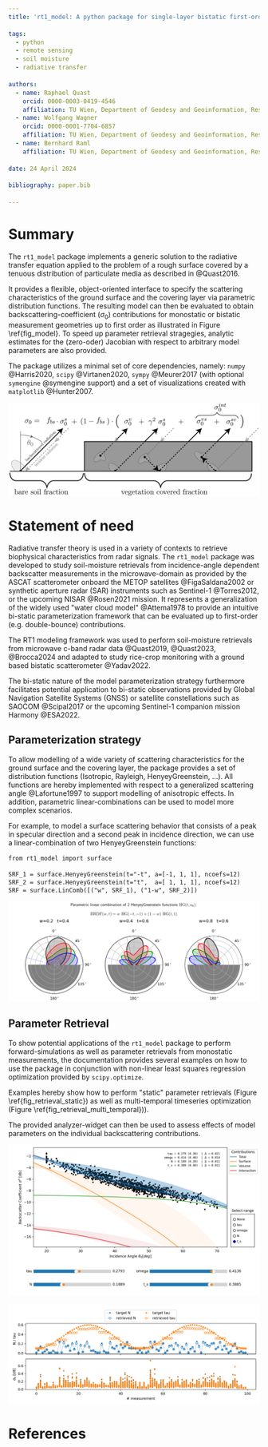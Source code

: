 ```yaml
---
title: 'rt1_model: A python package for single-layer bistatic first-order radiative transfer scattering calculations.'

tags:
  - python
  - remote sensing
  - soil moisture
  - radiative transfer

authors:
  - name: Raphael Quast  
    orcid: 0000-0003-0419-4546  
    affiliation: TU Wien, Department of Geodesy and Geoinformation, Research Unit Remote Sensing  
  - name: Wolfgang Wagner  
    orcid: 0000-0001-7704-6857  
    affiliation: TU Wien, Department of Geodesy and Geoinformation, Research Unit Remote Sensing  
  - name: Bernhard Raml  
    affiliation: TU Wien, Department of Geodesy and Geoinformation, Research Unit Remote Sensing  

date: 24 April 2024

bibliography: paper.bib

---
```


# Summary

The `rt1_model` package implements a generic solution to the radiative transfer equation applied to the problem of a rough surface covered by a tenuous distribution of particulate media as described in @Quast2016.

It provides a flexible, object-oriented interface to specify the scattering characteristics of the ground surface and the covering layer via parametric distribution functions.
The resulting model can then be evaluated to obtain backscattering-coefficient ($\sigma_0$) contributions for monostatic or bistatic measurement geometries up to first order as illustrated in Figure \ref{fig_model}. To speed up parameter retrieval stragegies, analytic estimates for the (zero-oder) Jacobian with respect to arbitrary model parameters are also provided.

The package utilizes a minimal set of core dependencies, namely: `numpy` @Harris2020, `scipy` @Virtanen2020, `sympy` @Meurer2017 (with optional `symengine` @symengine support) and a set of visualizations created with `matplotlib` @Hunter2007.

![Illustration of the scattering contributions considered in the RT1 model (from @Quast2023) \label{fig_model}](model.png)

# Statement of need


Radiative transfer theory is used in a variety of contexts to retrieve biophysical characteristics from radar signals. The `rt1_model` package was developed to study soil-moisture retrievals from incidence-angle dependent backscatter measurements in the microwave-domain as provided by the ASCAT scatterometer onboard the METOP satellites @FigaSaldana2002 or synthetic aperture radar (SAR) instruments such as Sentinel-1 @Torres2012, or the upcoming NISAR @Rosen2021 mission. It represents a generalization of the widely used "water cloud model" @Attema1978 to provide an intuitive bi-static parameterization framework that can be evaluated up to first-order (e.g. double-bounce) contributions.

The RT1 modeling framework was used to perform soil-moisture retrievals from microwave c-band radar data @Quast2019, @Quast2023, @Brocca2024 and adapted to study rice-crop monitoring with a ground based bistatic scatterometer @Yadav2022.

The bi-static nature of the model parameterization strategy furthermore facilitates potential application to bi-static observations provided by Global Navigation Satellite Systems (GNSS) or satellite constellations such as SAOCOM @Scipal2017 or the upcoming Sentinel-1 companion mission Harmony @ESA2022.

## Parameterization strategy

To allow modelling of a wide variety of scattering characteristics for the ground surface and the covering layer, the package provides a set of distribution functions (Isotropic, Rayleigh, HenyeyGreenstein, ...). All functions are hereby implemented with respect to a generalized scattering angle @Lafortune1997 to support modelling of anisotropic effects.
In addition, parametric linear-combinations can be used to model more complex scenarios.

For example, to model a surface scattering behavior that consists of a peak in specular direction and a second peak in incidence direction, we can use a linear-combination of two HenyeyGreenstein functions:

```
from rt1_model import surface

SRF_1 = surface.HenyeyGreenstein(t="-t", a=[-1, 1, 1], ncoefs=12)
SRF_2 = surface.HenyeyGreenstein(t="t",  a=[ 1, 1, 1], ncoefs=12)
SRF = surface.LinComb([("w", SRF_1), ("1-w", SRF_2)])
```

![Linear Combination of surface BRDFs. \label{fig_lin_comb_brdf}](lin_comb_brdf_latex.png)

## Parameter Retrieval

To show potential applications of the `rt1_model` package to perform forward-simulations as well as parameter retrievals from monostatic measurements, the documentation provides several examples on how to use the package in conjunction with non-linear least squares regression optimization provided by `scipy.optimize`.

Examples hereby show how to perform "static" parameter retrievals (Figure \ref{fig_retrieval_static}) as well as multi-temporal timeseries optimization (Figure \ref{fig_retrieval_multi_temporal})).

The provided analyzer-widget can then be used to assess effects of model parameters on the individual backscattering contributions.

![Example of the analyzer-widget to analyze the impact of model parameters on the RT1 model result. \label{fig_retrieval_static}](retrieval_static_overlay.png)


![Example of optimization results for a multi-temporal retrieval. \label{fig_retrieval_multi_temporal}](multi_temporal_retrieval.png)

# References
